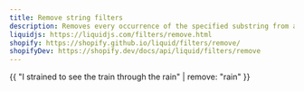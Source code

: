 ```yaml
---
title: Remove string filters
description: Removes every occurrence of the specified substring from a string.
liquidjs: https://liquidjs.com/filters/remove.html
shopify: https://shopify.github.io/liquid/filters/remove/
shopifyDev: https://shopify.dev/docs/api/liquid/filters/remove
---
```

{{ "I strained to see the train through the rain" | remove: "rain" }}